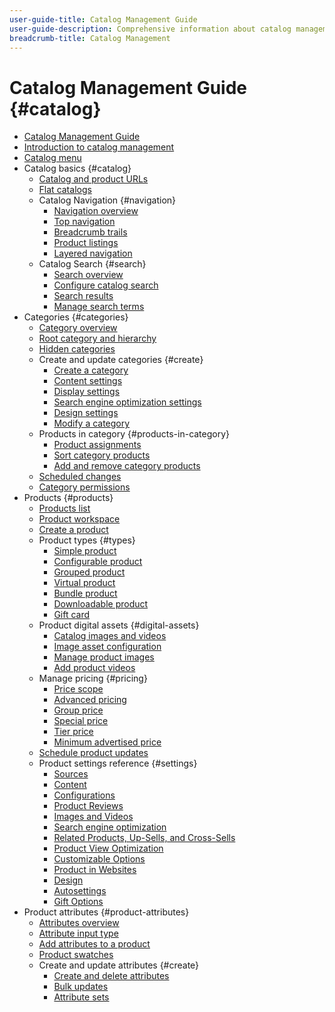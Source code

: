 ```yaml
---
user-guide-title: Catalog Management Guide
user-guide-description: Comprehensive information about catalog management features for Adobe Commerce and Magento Open Source administrators and eCommerce marketers.
breadcrumb-title: Catalog Management
---
```


# Catalog Management Guide {#catalog}

- [Catalog Management Guide](guide-overview.md)
- [Introduction to catalog management](introduction.md)
- [Catalog menu](catalog-menu.md)
- Catalog basics {#catalog}
  - [Catalog and product URLs](catalog-urls.md)
  - [Flat catalogs](catalog-flat.md)
  - Catalog Navigation {#navigation}
    - [Navigation overview](navigation.md)
    - [Top navigation](navigation-top.md)
    - [Breadcrumb trails](navigation-breadcrumb-trail.md)
    - [Product listings](navigation-product-listings.md)
    - [Layered navigation](navigation-layered.md)
  - Catalog Search {#search}
    - [Search overview](search.md)
    - [Configure catalog search](search-configuration.md)
    - [Search results](search-results.md)
    - [Manage search terms](search-terms.md)
- Categories {#categories}
  - [Category overview](categories.md)
  - [Root category and hierarchy](category-root.md)
  - [Hidden categories](category-hidden.md)
  - Create and update categories {#create}
    - [Create a category](category-create.md)
    - [Content settings](categories-content-settings.md)
    - [Display settings](categories-display-settings.md)
    - [Search engine optimization settings](categories-search-engine-optimization.md)
    - [Design settings](categories-custom-design.md)
    - [Modify a category](category-modify.md)
  - Products in category {#products-in-category}
    - [Product assignments](categories-product-assignments.md)
    - [Sort category products](category-products-sort.md)
    - [Add and remove category products](category-products-add.md)
  - [Scheduled changes](category-scheduled-changes.md)
  - [Category permissions](category-permissions.md)
- Products {#products}
  - [Products list](products-list.md)
  - [Product workspace](product-workspace.md)
  - [Create a product](product-create.md)
  - Product types {#types}
    - [Simple product](product-create-simple.md)
    - [Configurable product](product-create-configurable.md)
    - [Grouped product](product-create-grouped.md)
    - [Virtual product](product-create-virtual.md)
    - [Bundle product](product-create-bundle.md)
    - [Downloadable product](product-create-downloadable.md)
    - [Gift card](product-gift-card-create.md)
  - Product digital assets {#digital-assets}
    - [Catalog images and videos](catalog-images-video.md)
    - [Image asset configuration](product-image-config.md)
    - [Manage product images](product-image.md)
    - [Add product videos](product-video.md)
  - Manage pricing {#pricing}
    - [Price scope](catalog-price-scope.md)
    - [Advanced pricing](pricing-advanced.md)
    - [Group price](product-price-group.md)
    - [Special price](product-price-special.md)
    - [Tier price](product-price-tier.md)
    - [Minimum advertised price](product-price-minimum-advertised.md)
  - [Schedule product updates](product-scheduled-changes.md)
  - Product settings reference {#settings}
    - [Sources](sources.md)
    - [Content](product-content.md)
    - [Configurations](product-configurations.md)
    - [Product Reviews](settings-advanced-product-reviews.md)
    - [Images and Videos](product-images-and-video.md)
    - [Search engine optimization](product-search-engine-optimization.md)
    - [Related Products, Up-Sells, and Cross-Sells](related-products-up-sells-cross-sells.md)
    - [Product View Optimization](product-view-optimization.md)
    - [Customizable Options](settings-advanced-custom-options.md)
    - [Product in Websites](settings-basic-websites.md)
    - [Design](settings-advanced-design.md)
    - [Autosettings](product-autosettings.md)
    - [Gift Options](product-gift-options.md)
- Product attributes {#product-attributes}
  - [Attributes overview](product-attributes.md)
  - [Attribute input type](attributes-input-types.md)
  - [Add attributes to a product](product-attributes-add.md)
  - [Product swatches](swatches.md)
  - Create and update attributes {#create}
    - [Create and delete attributes](attribute-product-create.md)
    - [Bulk updates](bulk-product-attribute-update.md)
    - [Attribute sets](attribute-sets.md)

